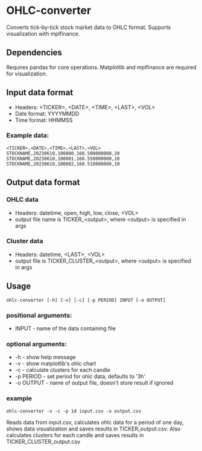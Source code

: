 # OHLC-converter

Converts tick-by-tick stock market data to OHLC format. Supports visualization with mplfinance.

## Dependencies

Requires pandas for core operations. Matplotlib and mplfinance are required for visualization.

## Input data format
- Headers: &lt;TICKER&gt;, &lt;DATE&gt;, &lt;TIME&gt;, &lt;LAST&gt;, &lt;VOL&gt;
- Date format: YYYYMMDD
- Time format: HHMMSS

### Example data:
```
<TICKER>,<DATE>,<TIME>,<LAST>,<VOL>
STOCKNAME,20230610,100000,160.500000000,20
STOCKNAME,20230610,100001,160.550000000,10
STOCKNAME,20230610,100002,160.510000000,10
```

## Output data format

### OHLC data

- Headers: datetime, open, high, low, close, &lt;VOL&gt;
- output file name is  TICKER&#95;&lt;output&gt;, where &lt;output&gt; is specified in args

### Cluster data
- Headers: datetime, &lt;LAST&gt;, &lt;VOL&gt;
- output file is  TICKER_CLUSTER&#95;&lt;output&gt;, where &lt;output&gt; is specified in args

## Usage

```
ohlc-converter [-h] [-v] [-c] [-p PERIOD] INPUT [-o OUTPUT] 
```
### positional arguments:

- INPUT - name of the data containing file

### optional arguments:

- -h - show help message
- -v - show matplotlib's ohlc chart
- -c - calculate clusters for each candle
- -p PERIOD - set period for ohlc data, defaults to '3h'
- -o OUTPUT - name of output file, doesn't store result if ignored

### example 
```
ohlc-converter -v -c -p 1d input.csv -o output.csv
```
Reads data from input.csv, calculates ohlc data for a period of one day, shows data visualization and saves results in TICKER&#95;output.csv. Also calculates clusters for each candle and saves results in TICKER&#95;CLUSTER&#95;output.csv